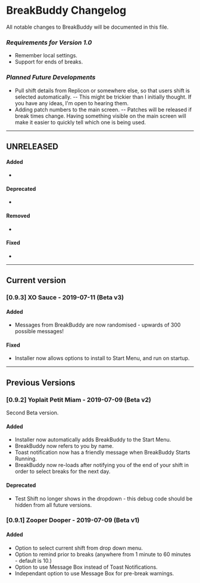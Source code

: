 # BreakBuddy Changelog
All notable changes to BreakBuddy will be documented in this file.

### *Requirements for Version 1.0*

- Remember local settings.
- Support for ends of breaks.

### *Planned Future Developments*
- Pull shift details from Replicon or somewhere else, so that users shift is selected automatically.
-- This might be trickier than I initially thought. If you have any ideas, I'm open to hearing them.
- Adding patch numbers to the main screen.
-- Patches will be released if break times change. Having something visible on the main screen will make it easier to quickly tell which one is being used.

----------------------------------------
## UNRELEASED
#### Added
-
#### Deprecated
-
#### Removed
-
#### Fixed
- 
----------------------------------------
## Current version
### [0.9.3] XO Sauce - 2019-07-11 (Beta v3)
#### Added
- Messages from BreakBuddy are now randomised - upwards of 300 possible messages!
#### Fixed
- Installer now allows options to install to Start Menu, and run on startup.

----------------------------------------
## Previous Versions
### [0.9.2] Yoplait Petit Miam - 2019-07-09 (Beta v2)
Second Beta version.
#### Added 
- Installer now automatically adds BreakBuddy to the Start Menu.
- BreakBuddy now refers to you by name.
- Toast notification now has a friendly message when BreakBuddy Starts Running.
- BreakBuddy now re-loads after notifying you of the end of your shift in order to select breaks for the next day.
#### Deprecated
- Test Shift no longer shows in the dropdown - this debug code should be hidden from all future versions.

### [0.9.1] Zooper Dooper - 2019-07-09 (Beta v1)
#### Added
- Option to select current shift from drop down menu.
- Option to remind prior to breaks (anywhere from 1 minute to 60 minutes - default is 10.)
- Option to use Message Box instead of Toast Notifications.
- Independant option to use Message Box for pre-break warnings.
